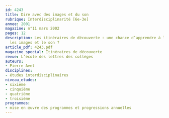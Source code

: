 ```yaml
---
id: 4243
title: Dire avec des images et du son 
rubrique: Interdisciplinarité [6e-3e]
annee: 2001
magazine: n°11 mars 2002
pages: 12
description: Les itinéraires de découverte : une chance d’apprendre à lire et à écrire
  les images et le son ?
article_pdf: 4243.pdf
magazine_special: Itinéraires de découverte
revue: L’école des lettres des collèges
auteurs:
- Pierre Avet
disciplines:
- études interdisciplinaires
niveau_etudes:
- sixième
- cinquième
- quatrième
- troisième
programmes:
- mise en œuvre des programmes et progressions annuelles
---
```

